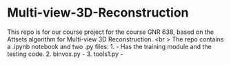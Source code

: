 # Multi-view-3D-Reconstruction
This repo is for our course project for the course GNR 638, based on the Attsets algorithm for Multi-view 3D Reconstruction. <br \>
The repo contains a .ipynb notebook and two .py files:
    1. - Has the training module and the testing code.
    2. binvox.py - 
    3. tools1.py - 

